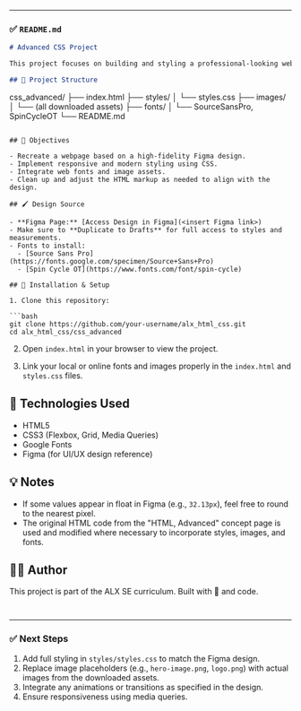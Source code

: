

---

### ✅ `README.md`

```markdown
# Advanced CSS Project

This project focuses on building and styling a professional-looking webpage using advanced CSS techniques, following the provided design specifications in Figma.

## 📁 Project Structure

```

css\_advanced/
├── index.html
├── styles/
│   └── styles.css
├── images/
│   └── (all downloaded assets)
├── fonts/
│   └── SourceSansPro, SpinCycleOT
└── README.md

````

## 📌 Objectives

- Recreate a webpage based on a high-fidelity Figma design.
- Implement responsive and modern styling using CSS.
- Integrate web fonts and image assets.
- Clean up and adjust the HTML markup as needed to align with the design.

## 🖌️ Design Source

- **Figma Page:** [Access Design in Figma](<insert Figma link>)
- Make sure to **Duplicate to Drafts** for full access to styles and measurements.
- Fonts to install:
  - [Source Sans Pro](https://fonts.google.com/specimen/Source+Sans+Pro)
  - [Spin Cycle OT](https://www.fonts.com/font/spin-cycle)

## 🔧 Installation & Setup

1. Clone this repository:

```bash
git clone https://github.com/your-username/alx_html_css.git
cd alx_html_css/css_advanced
````

2. Open `index.html` in your browser to view the project.

3. Link your local or online fonts and images properly in the `index.html` and `styles.css` files.

## 🧠 Technologies Used

* HTML5
* CSS3 (Flexbox, Grid, Media Queries)
* Google Fonts
* Figma (for UI/UX design reference)

## 💡 Notes

* If some values appear in float in Figma (e.g., `32.13px`), feel free to round to the nearest pixel.
* The original HTML code from the "HTML, Advanced" concept page is used and modified where necessary to incorporate styles, images, and fonts.

## 👨‍💻 Author

This project is part of the ALX SE curriculum. Built with 💙 and code.

````


````

---

### ✅ Next Steps

1. Add full styling in `styles/styles.css` to match the Figma design.
2. Replace image placeholders (e.g., `hero-image.png`, `logo.png`) with actual images from the downloaded assets.
3. Integrate any animations or transitions as specified in the design.
4. Ensure responsiveness using media queries.

